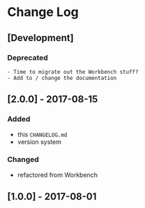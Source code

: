 # Change Log
<!--
## Guiding Principles

- Changelogs are for humans, not machines. 
- There should be an entry for every single version.
- The same types of changes should be grouped.
- Versions and sections should be linkable.
- The latest version comes first.
- The release date of each versions is displayed.
- Mention whether you follow Semantic Versioning.

## Types of changes

- `Added` for new features.
- `Changed` for changes in existing functionality.
- `Deprecated` for soon-to-be removed features.
- `Removed` for now removed features.
- `Fixed` for any bug fixes.
- `Security` in case of vulnerabilities. 
-->

## [Development]
### Deprecated
    - Time to migrate out the Workbench stuff?
    - Add to / change the documentation
    
## [2.0.0] - 2017-08-15
### Added
- this `CHANGELOG.md`
- version system

### Changed
- refactored from Workbench

## [1.0.0] - 2017-08-01
